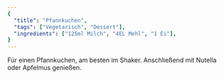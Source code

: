 ```yaml
---
{
  "title": "Pfannkuchen",
  "tags": ["Vegetarisch", "Dessert"],
  "ingredients": ["125ml Milch", "4EL Mehl", "1 Ei"],
}
---
```


Für einen Pfannkuchen, am besten im Shaker.
Anschließend mit Nutella oder Apfelmus genießen.
